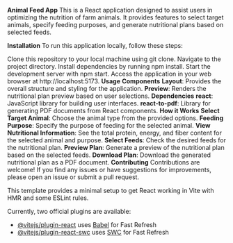 **Animal Feed App**
This is a React application designed to assist users in optimizing the nutrition of farm animals. It provides features to select target animals, specify feeding purposes, and generate nutritional plans based on selected feeds.

**Installation**
To run this application locally, follow these steps:

Clone this repository to your local machine using git clone.
Navigate to the project directory.
Install dependencies by running npm install.
Start the development server with npm start.
Access the application in your web browser at http://localhost:5173.
**Usage**
**Components**
**Layout**: Provides the overall structure and styling for the application.
**Preview**: Renders the nutritional plan preview based on user selections.
**Dependencies**
**react**: JavaScript library for building user interfaces.
**react-to-pdf**: Library for generating PDF documents from React components.
**How it Works**
**Select Target Animal**: Choose the animal type from the provided options.
**Feeding Purpose**: Specify the purpose of feeding for the selected animal.
**View Nutritional Information**: See the total protein, energy, and fiber content for the selected animal and purpose.
**Select Feeds**: Check the desired feeds for the nutritional plan.
**Preview Plan**: Generate a preview of the nutritional plan based on the selected feeds.
**Download Plan**: Download the generated nutritional plan as a PDF document.
**Contributing**
Contributions are welcome! If you find any issues or have suggestions for improvements, please open an issue or submit a pull request.

This template provides a minimal setup to get React working in Vite with HMR and some ESLint rules.

Currently, two official plugins are available:

- [@vitejs/plugin-react](https://github.com/vitejs/vite-plugin-react/blob/main/packages/plugin-react/README.md) uses [Babel](https://babeljs.io/) for Fast Refresh
- [@vitejs/plugin-react-swc](https://github.com/vitejs/vite-plugin-react-swc) uses [SWC](https://swc.rs/) for Fast Refresh
